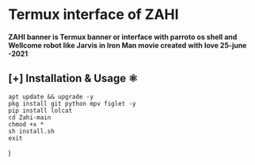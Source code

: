 # Termux interface of ZAHI


#### ZAHI banner is Termux banner or interface with parroto os shell and Wellcome robot like Jarvis in Iron Man movie created with love 25-june -2021

## [+] Installation & Usage :atom_symbol:
```
apt update && upgrade -y 
pkg install git python mpv figlet -y
pip install lolcat
cd Zahi-main
chmod +x *
sh install.sh
exit
```


)
